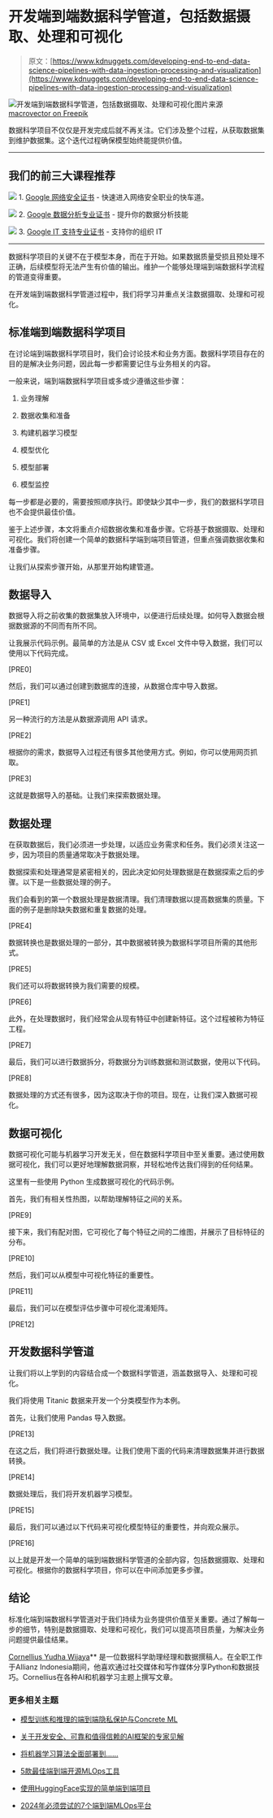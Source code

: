 # 开发端到端数据科学管道，包括数据摄取、处理和可视化

> 原文：[https://www.kdnuggets.com/developing-end-to-end-data-science-pipelines-with-data-ingestion-processing-and-visualization](https://www.kdnuggets.com/developing-end-to-end-data-science-pipelines-with-data-ingestion-processing-and-visualization)

![开发端到端数据科学管道，包括数据摄取、处理和可视化](../Images/0451f63ff8c9c4f86db4caa973eda2d8.png)图片来源 [macrovector on Freepik](https://www.freepik.com/free-vector/ai-powered-content-creation-isometric-composition-with-human-characters-cute-robot-generating-art-computer-screen-3d-vector-illustration_43868976.htm#fromView=search&page=3&position=0&uuid=b4c38b5b-880f-4b62-97e8-75687fe757e3)

数据科学项目不仅仅是开发完成后就不再关注。它们涉及整个过程，从获取数据集到维护数据集。这个迭代过程确保模型始终能提供价值。

* * *

## 我们的前三大课程推荐

![](../Images/0244c01ba9267c002ef39d4907e0b8fb.png) 1\. [Google 网络安全证书](https://www.kdnuggets.com/google-cybersecurity) - 快速进入网络安全职业的快车道。

![](../Images/e225c49c3c91745821c8c0368bf04711.png) 2\. [Google 数据分析专业证书](https://www.kdnuggets.com/google-data-analytics) - 提升你的数据分析技能

![](../Images/0244c01ba9267c002ef39d4907e0b8fb.png) 3\. [Google IT 支持专业证书](https://www.kdnuggets.com/google-itsupport) - 支持你的组织 IT

* * *

数据科学项目的关键不在于模型本身，而在于开始。如果数据质量受损且预处理不正确，后续模型将无法产生有价值的输出。维护一个能够处理端到端数据科学流程的管道变得重要。

在开发端到端数据科学管道过程中，我们将学习并重点关注数据摄取、处理和可视化。

## 标准端到端数据科学项目

在讨论端到端数据科学项目时，我们会讨论技术和业务方面。数据科学项目存在的目的是解决业务问题，因此每一步都需要记住与业务相关的内容。

一般来说，端到端数据科学项目或多或少遵循这些步骤：

1.  业务理解

1.  数据收集和准备

1.  构建机器学习模型

1.  模型优化

1.  模型部署

1.  模型监控

每一步都是必要的，需要按照顺序执行。即使缺少其中一步，我们的数据科学项目也不会提供最佳价值。

鉴于上述步骤，本文将重点介绍数据收集和准备步骤。它将基于数据摄取、处理和可视化。我们将创建一个简单的数据科学端到端项目管道，但重点强调数据收集和准备步骤。

让我们从探索步骤开始，从那里开始构建管道。

## 数据导入

数据导入将之前收集的数据集放入环境中，以便进行后续处理。如何导入数据会根据数据源的不同而有所不同。

让我展示代码示例。最简单的方法是从 CSV 或 Excel 文件中导入数据，我们可以使用以下代码完成。

[PRE0]

然后，我们可以通过创建到数据库的连接，从数据仓库中导入数据。

[PRE1]

另一种流行的方法是从数据源调用 API 请求。

[PRE2]

根据你的需求，数据导入过程还有很多其他使用方式。例如，你可以使用网页抓取。

[PRE3]

这就是数据导入的基础。让我们来探索数据处理。

## 数据处理

在获取数据后，我们必须进一步处理，以适应业务需求和任务。我们必须关注这一步，因为项目的质量通常取决于数据处理。

数据探索和处理通常是紧密相关的，因此决定如何处理数据是在数据探索之后的步骤。以下是一些数据处理的例子。

我们会看到的第一个数据处理是数据清理。我们清理数据以提高数据集的质量。下面的例子是删除缺失数据和重复数据的处理。

[PRE4]

数据转换也是数据处理的一部分，其中数据被转换为数据科学项目所需的其他形式。

[PRE5]

我们还可以将数据转换为我们需要的规模。

[PRE6]

此外，在处理数据时，我们经常会从现有特征中创建新特征。这个过程被称为特征工程。

[PRE7]

最后，我们可以进行数据拆分，将数据分为训练数据和测试数据，使用以下代码。

[PRE8]

数据处理的方式还有很多，因为这取决于你的项目。现在，让我们深入数据可视化。

## 数据可视化

数据可视化可能与机器学习开发无关，但在数据科学项目中至关重要。通过使用数据可视化，我们可以更好地理解数据洞察，并轻松地传达我们得到的任何结果。

这里有一些使用 Python 生成数据可视化的代码示例。

首先，我们有相关性热图，以帮助理解特征之间的关系。

[PRE9]

接下来，我们有配对图，它可视化了每个特征之间的二维图，并展示了目标特征的分布。

[PRE10]

然后，我们可以从模型中可视化特征的重要性。

[PRE11]

最后，我们可以在模型评估步骤中可视化混淆矩阵。

[PRE12]

## 开发数据科学管道

让我们将以上学到的内容结合成一个数据科学管道，涵盖数据导入、处理和可视化。

我们将使用 Titanic 数据来开发一个分类模型作为本例。

首先，让我们使用 Pandas 导入数据。

[PRE13]

在这之后，我们将进行数据处理。让我们使用下面的代码来清理数据集并进行数据转换。

[PRE14]

数据处理后，我们将开发机器学习模型。

[PRE15]

最后，我们可以通过以下代码来可视化模型特征的重要性，并向观众展示。

[PRE16]

以上就是开发一个简单的端到端数据科学管道的全部内容，包括数据摄取、处理和可视化。根据你的数据科学项目，你可以在中间添加更多步骤。

## 结论

标准化端到端数据科学管道对于我们持续为业务提供价值至关重要。通过了解每一步的细节，特别是数据摄取、处理和可视化，我们可以提高项目质量，为解决业务问题提供最佳结果。

**[](https://www.linkedin.com/in/cornellius-yudha-wijaya/)**[Cornellius Yudha Wijaya](https://www.linkedin.com/in/cornellius-yudha-wijaya/)** 是一位数据科学助理经理和数据撰稿人。在全职工作于Allianz Indonesia期间，他喜欢通过社交媒体和写作媒体分享Python和数据技巧。Cornellius在各种AI和机器学习主题上撰写文章。

### 更多相关主题

+   [模型训练和推理的端到端隐私保护与Concrete ML](https://www.kdnuggets.com/end-to-end-privacy-for-model-training-and-inference-with-concrete-ml)

+   [关于开发安全、可靠和值得信赖的AI框架的专家见解](https://www.kdnuggets.com/expert-insights-on-developing-safe-secure-and-trustworthy-ai-frameworks)

+   [将机器学习算法全面部署到……](https://www.kdnuggets.com/2021/12/deployment-machine-learning-algorithm-live-production-environment.html)

+   [5款最佳端到端开源MLOps工具](https://www.kdnuggets.com/5-best-end-to-end-open-source-mlops-tools)

+   [使用HuggingFace实现的简单端到端项目](https://www.kdnuggets.com/a-simple-to-implement-end-to-end-project-with-huggingface)

+   [2024年必须尝试的7个端到端MLOps平台](https://www.kdnuggets.com/7-end-to-end-mlops-platforms-you-must-try-in-2024)
